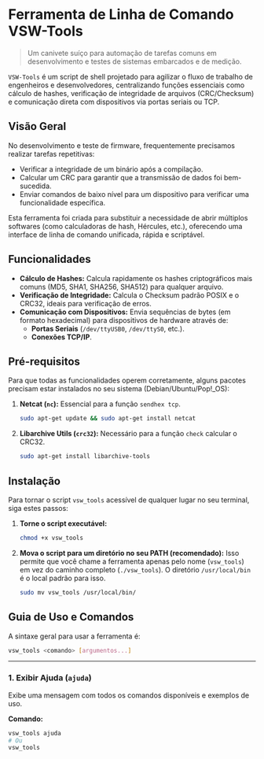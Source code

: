 # Ferramenta de Linha de Comando VSW-Tools

> Um canivete suíço para automação de tarefas comuns em desenvolvimento e testes de sistemas embarcados e de medição.

`VSW-Tools` é um script de shell projetado para agilizar o fluxo de trabalho de engenheiros e desenvolvedores, centralizando funções essenciais como cálculo de hashes, verificação de integridade de arquivos (CRC/Checksum) e comunicação direta com dispositivos via portas seriais ou TCP.


## Visão Geral

No desenvolvimento e teste de firmware, frequentemente precisamos realizar tarefas repetitivas:
-   Verificar a integridade de um binário após a compilação.
-   Calcular um CRC para garantir que a transmissão de dados foi bem-sucedida.
-   Enviar comandos de baixo nível para um dispositivo para verificar uma funcionalidade específica.

Esta ferramenta foi criada para substituir a necessidade de abrir múltiplos softwares (como calculadoras de hash, Hércules, etc.), oferecendo uma interface de linha de comando unificada, rápida e scriptável.

## Funcionalidades

-   **Cálculo de Hashes:** Calcula rapidamente os hashes criptográficos mais comuns (MD5, SHA1, SHA256, SHA512) para qualquer arquivo.
-   **Verificação de Integridade:** Calcula o Checksum padrão POSIX e o CRC32, ideais para verificação de erros.
-   **Comunicação com Dispositivos:** Envia sequências de bytes (em formato hexadecimal) para dispositivos de hardware através de:
    -   **Portas Seriais** (`/dev/ttyUSB0`, `/dev/ttyS0`, etc.).
    -   **Conexões TCP/IP**.

## Pré-requisitos

Para que todas as funcionalidades operem corretamente, alguns pacotes precisam estar instalados no seu sistema (Debian/Ubuntu/Pop!_OS):

1.  **Netcat (`nc`):** Essencial para a função `sendhex tcp`.
    ```bash
    sudo apt-get update && sudo apt-get install netcat
    ```
2.  **Libarchive Utils (`crc32`):** Necessário para a função `check` calcular o CRC32.
    ```bash
    sudo apt-get install libarchive-tools
    ```

## Instalação

Para tornar o script `vsw_tools` acessível de qualquer lugar no seu terminal, siga estes passos:

1.  **Torne o script executável:**
    ```bash
    chmod +x vsw_tools
    ```

2.  **Mova o script para um diretório no seu PATH (recomendado):**
    Isso permite que você chame a ferramenta apenas pelo nome (`vsw_tools`) em vez do caminho completo (`./vsw_tools`). O diretório `/usr/local/bin` é o local padrão para isso.
    ```bash
    sudo mv vsw_tools /usr/local/bin/
    ```

## Guia de Uso e Comandos

A sintaxe geral para usar a ferramenta é:

```bash
vsw_tools <comando> [argumentos...]
```

---

### 1. Exibir Ajuda (`ajuda`)

Exibe uma mensagem com todos os comandos disponíveis e exemplos de uso.

**Comando:**
```bash
vsw_tools ajuda
# Ou
vsw_tools
```
